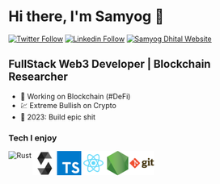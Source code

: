 # Hi there, I'm Samyog 👋

[![Twitter Follow](https://img.shields.io/twitter/follow/samyog_dhital?color=1DA1F2&logo=twitter&style=for-the-badge)](https://twitter.com/intent/follow?original_referer=https://github.com/samyogdhital&screen_name=samyog_dhital)
[![Linkedin Follow](https://img.shields.io/badge/LinkedIn-0077B5?style=for-the-badge&logo=linkedin&logoColor=white)](https://www.linkedin.com/comm/mynetwork/discovery-see-all?usecase=PEOPLE_FOLLOWS&followMember=samyogdhital)
[![Samyog Dhital Website](https://img.shields.io/website?label=samyogdhital.com.np&style=for-the-badge&url=https://www.samyogdhital.com.np/)](https://www.samyogdhital.com.np/)

## FullStack Web3 Developer | Blockchain Researcher

- 🌱 Working on Blockchain (#DeFi)
- 💹 Extreme Bullish on Crypto
- 🥅 2023: Build epic shit

### Tech I enjoy

<div style="display: flex;">
<a href="https://www.rust-lang.org/"  target="_blank"><img align="left" alt="Rust" src="https://avatars.githubusercontent.com/u/5430905?s=40&v=4" width="48" height="48" /></a>
<a href="https://soliditylang.org/"  target="_blank"><img align="left" alt="Solidity"src="https://raw.githubusercontent.com/github/explore/ba9de12f88fd08825c51928e91f1678cb5c94b26/topics/solidity/solidity.png" width="48" height="48" /></a>
<a href="https://www.typescriptlang.org/"  target="_blank">
<img align="left" alt="TypeScript" src="https://raw.githubusercontent.com/github/explore/80688e429a7d4ef2fca1e82350fe8e3517d3494d/topics/typescript/typescript.png"
width="48" height="48"
/>
</a>
<a href="https://react.dev/"  target="_blank">
<img align="left" alt="React" src="https://raw.githubusercontent.com/github/explore/80688e429a7d4ef2fca1e82350fe8e3517d3494d/topics/react/react.png"
width="48" height="48"
/>
</a>
<a href="https://nodejs.org/en"  target="_blank">
<img align="left" alt="Node.js" src="https://raw.githubusercontent.com/github/explore/80688e429a7d4ef2fca1e82350fe8e3517d3494d/topics/nodejs/nodejs.png" width="48" height="48"
/>
</a>
<a href="https://git-scm.com/"  target="_blank">
<img align="left" alt="Git"  src="https://raw.githubusercontent.com/github/explore/80688e429a7d4ef2fca1e82350fe8e3517d3494d/topics/git/git.png" width="48" height="48"
/>
</a>
</div>

  
